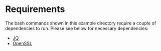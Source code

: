 # Requirements

The bash commands shown in this example directory require a couple of dependencies to run. Please see below for necessary dependencies:

-   [JQ](https://stedolan.github.io/jq/)
-   [OpenSSL](https://www.openssl.org/)
